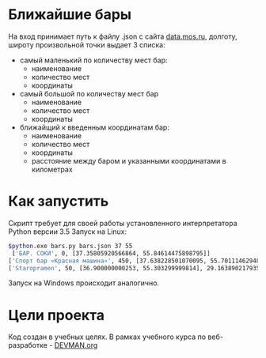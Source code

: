 # Ближайшие бары

На вход принимает путь к файлу .json с сайта [data.mos.ru](https://data.mos.ru/), долготу, широту произвольной точки
выдает 3 списка:
- самый маленький по количеству мест бар:
   * наименование
   * количество мест
   * координаты
- самый большой по количеству мест бар
   * наименование
   * количество мест
   * координаты
- ближайщий к введенным координатам бар:
   * наименование
   * количество мест
   * координаты
   * расстояние между баром и указанными координатами в километрах

# Как запустить

Скрипт требует для своей работы установленного интерпретатора Python версии 3.5
Запуск на Linux:

```bash
$python.exe bars.py bars.json 37 55
 ['БАР. СОКИ', 0, [37.35805920566864, 55.84614475898795]]
['Спорт бар «Красная машина»', 450, [37.638228501070095, 55.70111462948684]]
['Staropramen', 50, [36.900000000253, 55.303299999814], 29.1638902179351]
```

Запуск на Windows происходит аналогично.

# Цели проекта

Код создан в учебных целях. В рамках учебного курса по веб-разработке - [DEVMAN.org](https://devman.org)
